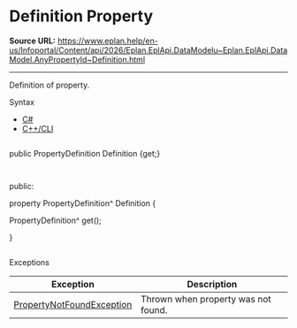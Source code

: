 # Definition Property

**Source URL:** https://www.eplan.help/en-us/Infoportal/Content/api/2026/Eplan.EplApi.DataModelu~Eplan.EplApi.DataModel.AnyPropertyId~Definition.html

---

Definition of property.

Syntax

- [C#](#i-syntax-CS)
- [C++/CLI](#i-syntax-CPP2005)

```
```
public PropertyDefinition Definition {get;}
```
```

```
```
public:

property PropertyDefinition^ Definition {

   PropertyDefinition^ get();

}
```
```

Exceptions

| Exception | Description |
| --- | --- |
| [PropertyNotFoundException](Eplan.EplApi.DataModelu~Eplan.EplApi.DataModel.PropertyNotFoundException.html) | Thrown when property was not found. |
